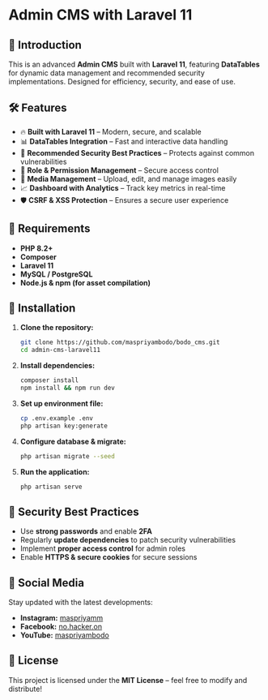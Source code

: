 # Admin CMS with Laravel 11

## 🚀 Introduction
This is an advanced **Admin CMS** built with **Laravel 11**, featuring **DataTables** for dynamic data management and recommended security implementations. Designed for efficiency, security, and ease of use.

## 🛠️ Features
- 🔥 **Built with Laravel 11** – Modern, secure, and scalable
- 📊 **DataTables Integration** – Fast and interactive data handling
- 🔐 **Recommended Security Best Practices** – Protects against common vulnerabilities
- 📂 **Role & Permission Management** – Secure access control
- 📸 **Media Management** – Upload, edit, and manage images easily
- 📈 **Dashboard with Analytics** – Track key metrics in real-time
- 🛡️ **CSRF & XSS Protection** – Ensures a secure user experience

## 📌 Requirements
- **PHP 8.2+**
- **Composer**
- **Laravel 11**
- **MySQL / PostgreSQL**
- **Node.js & npm (for asset compilation)**

## 🔧 Installation
1. **Clone the repository:**
   ```bash
   git clone https://github.com/maspriyambodo/bodo_cms.git
   cd admin-cms-laravel11
   ```
2. **Install dependencies:**
   ```bash
   composer install
   npm install && npm run dev
   ```
3. **Set up environment file:**
   ```bash
   cp .env.example .env
   php artisan key:generate
   ```
4. **Configure database & migrate:**
   ```bash
   php artisan migrate --seed
   ```
5. **Run the application:**
   ```bash
   php artisan serve
   ```

## 🔐 Security Best Practices
- Use **strong passwords** and enable **2FA**
- Regularly **update dependencies** to patch security vulnerabilities
- Implement **proper access control** for admin roles
- Enable **HTTPS & secure cookies** for secure sessions

## 📱 Social Media
Stay updated with the latest developments:
- **Instagram:** [maspriyamm](https://instagram.com/maspriyamm)
- **Facebook:** [no.hacker.on](https://facebook.com/no.hacker.on)
- **YouTube:** [maspriyambodo](https://youtube.com/@maspriyambodo)

## 📝 License
This project is licensed under the **MIT License** – feel free to modify and distribute!
